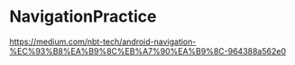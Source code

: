 # NavigationPractice
https://medium.com/nbt-tech/android-navigation-%EC%93%B8%EA%B9%8C%EB%A7%90%EA%B9%8C-964388a562e0

